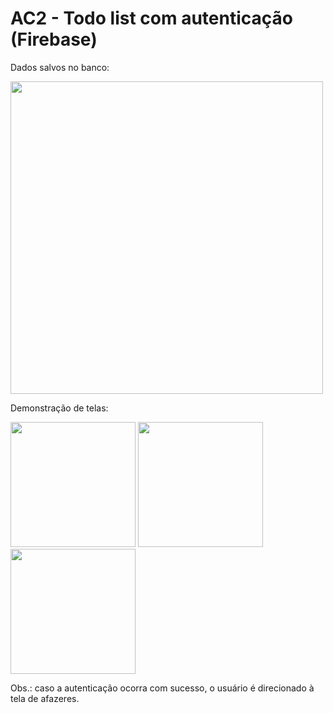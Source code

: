 # AC2 - Todo list com autenticação (Firebase)

<div styles="display: flex;">
  <p>Dados salvos no banco:</p>
  <img width="500px" src="https://github.com/GustavoYM01/ac2-prog-mobile/assets/69603394/c2a105ca-f429-4512-94bc-e01cbebdf553" />
  <p>Demonstração de telas:</p>
  <img width="200px" src="https://github.com/GustavoYM01/ac2-prog-mobile/assets/69603394/dfec9793-24b6-455d-9810-c8bcd7acd56a"/>
  <img width="200px" src="https://github.com/GustavoYM01/ac2-prog-mobile/assets/69603394/ca7a080d-0ad8-4c96-8a03-b06354fde7d7"/>
  <img width="200px" src="https://github.com/GustavoYM01/ac2-prog-mobile/assets/69603394/b3bc8afc-28d3-43c6-a837-1822e1a43dc5"/>

</div>
<p>Obs.: caso a autenticação ocorra com sucesso, o usuário é direcionado à tela de afazeres.</p>

